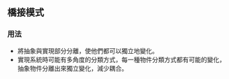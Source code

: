 ## 橋接模式

### 用法

- 將抽象與實現部分分離，使他們都可以獨立地變化。
- 實現系統時可能有多角度的分類方式，每一種物件分類方式都有可能的變化，抽象物件分離出來獨立變化，減少耦合。


